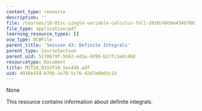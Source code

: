 ```yaml
---
content_type: resource
description: ''
file: /courses/18-01sc-single-variable-calculus-fall-2010/4916e434b70b1e785c7642d7e0b65c23_MIT18_01SCF10_Ses43b.pdf
file_type: application/pdf
learning_resource_types: []
ocw_type: OCWFile
parent_title: 'Session 43: Definite Integrals'
parent_type: CourseSection
parent_uid: 5170b79f-5b62-ed3a-4d96-b27fc3edc468
resourcetype: Document
title: MIT18_01SCF10_Ses43b.pdf
uid: 4916e434-b70b-1e78-5c76-42d7e0b65c23
---
```

None

This resource contains information about definite integrals.